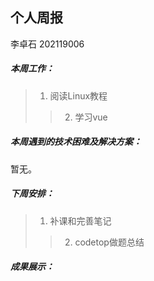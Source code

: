 ## 个人周报

李卓石 202119006

##### 本周工作：

>1. 阅读Linux教程
>>2. 学习vue

##### 本周遇到的技术困难及解决方案：

暂无。

##### 下周安排：

>1. 补课和完善笔记
>>2. codetop做题总结


##### 成果展示：
>[](https://gitee.com/Zhuoshi--Li/computer-network/blob/master/%E6%A6%82%E8%BF%B0.md)

